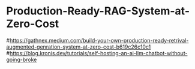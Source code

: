 # Production-Ready-RAG-System-at-Zero-Cost
#https://gathnex.medium.com/build-your-own-production-ready-retrival-augmented-genration-system-at-zero-cost-b619c26c10c1
#https://blog.kronis.dev/tutorials/self-hosting-an-ai-llm-chatbot-without-going-broke
